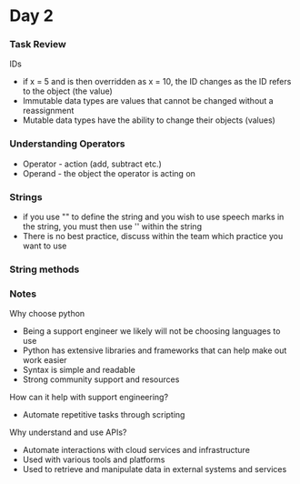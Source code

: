 # Day 2

### Task Review

IDs
- if x = 5 and is then overridden as x = 10, the ID changes as the ID refers to the object (the value)
- Immutable data types are values that cannot be changed without a reassignment
- Mutable data types have the ability to change their objects (values)

### Understanding Operators

- Operator - action (add, subtract etc.)
- Operand - the object the operator is acting on

### Strings

- if you use "" to define the string and you wish to use speech marks in the string, you must then use '' within the string
- There is no best practice, discuss within the team which practice you want to use

### String methods

### Notes

Why choose python
- Being a support engineer we likely will not be choosing languages to use
- Python has extensive libraries and frameworks that can help make out work easier
- Syntax is simple and readable
- Strong community support and resources

How can it help with support engineering?
- Automate repetitive tasks through scripting

Why understand and use APIs?
- Automate interactions with cloud services and infrastructure
- Used with various tools and platforms
- Used to retrieve and manipulate data in external systems and services 